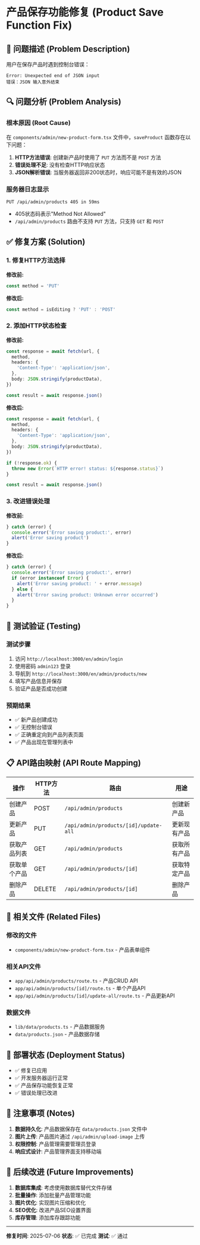 # 产品保存功能修复 (Product Save Function Fix)

## 🐛 问题描述 (Problem Description)

用户在保存产品时遇到控制台错误：
```
Error: Unexpected end of JSON input
错误：JSON 输入意外结束
```

## 🔍 问题分析 (Problem Analysis)

### 根本原因 (Root Cause)
在 `components/admin/new-product-form.tsx` 文件中，`saveProduct` 函数存在以下问题：

1. **HTTP方法错误**: 创建新产品时使用了 `PUT` 方法而不是 `POST` 方法
2. **错误处理不足**: 没有检查HTTP响应状态
3. **JSON解析错误**: 当服务器返回非200状态时，响应可能不是有效的JSON

### 服务器日志显示
```
PUT /api/admin/products 405 in 59ms
```
- 405状态码表示"Method Not Allowed"
- `/api/admin/products` 路由不支持 `PUT` 方法，只支持 `GET` 和 `POST`

## ✅ 修复方案 (Solution)

### 1. 修复HTTP方法选择
**修改前:**
```typescript
const method = 'PUT'
```

**修改后:**
```typescript
const method = isEditing ? 'PUT' : 'POST'
```

### 2. 添加HTTP状态检查
**修改前:**
```typescript
const response = await fetch(url, {
  method,
  headers: {
    'Content-Type': 'application/json',
  },
  body: JSON.stringify(productData),
})

const result = await response.json()
```

**修改后:**
```typescript
const response = await fetch(url, {
  method,
  headers: {
    'Content-Type': 'application/json',
  },
  body: JSON.stringify(productData),
})

if (!response.ok) {
  throw new Error(`HTTP error! status: ${response.status}`)
}

const result = await response.json()
```

### 3. 改进错误处理
**修改前:**
```typescript
} catch (error) {
  console.error('Error saving product:', error)
  alert('Error saving product')
}
```

**修改后:**
```typescript
} catch (error) {
  console.error('Error saving product:', error)
  if (error instanceof Error) {
    alert('Error saving product: ' + error.message)
  } else {
    alert('Error saving product: Unknown error occurred')
  }
}
```

## 🧪 测试验证 (Testing)

### 测试步骤
1. 访问 `http://localhost:3000/en/admin/login`
2. 使用密码 `admin123` 登录
3. 导航到 `http://localhost:3000/en/admin/products/new`
4. 填写产品信息并保存
5. 验证产品是否成功创建

### 预期结果
- ✅ 新产品创建成功
- ✅ 无控制台错误
- ✅ 正确重定向到产品列表页面
- ✅ 产品出现在管理列表中

## 📋 API路由映射 (API Route Mapping)

| 操作 | HTTP方法 | 路由 | 用途 |
|------|----------|------|------|
| 创建产品 | POST | `/api/admin/products` | 创建新产品 |
| 更新产品 | PUT | `/api/admin/products/[id]/update-all` | 更新现有产品 |
| 获取产品列表 | GET | `/api/admin/products` | 获取所有产品 |
| 获取单个产品 | GET | `/api/admin/products/[id]` | 获取特定产品 |
| 删除产品 | DELETE | `/api/admin/products/[id]` | 删除产品 |

## 🔧 相关文件 (Related Files)

### 修改的文件
- `components/admin/new-product-form.tsx` - 产品表单组件

### 相关API文件
- `app/api/admin/products/route.ts` - 产品CRUD API
- `app/api/admin/products/[id]/route.ts` - 单个产品API
- `app/api/admin/products/[id]/update-all/route.ts` - 产品更新API

### 数据文件
- `lib/data/products.ts` - 产品数据服务
- `data/products.json` - 产品数据存储

## 🚀 部署状态 (Deployment Status)

- ✅ 修复已应用
- ✅ 开发服务器运行正常
- ✅ 产品保存功能恢复正常
- ✅ 错误处理已改进

## 📝 注意事项 (Notes)

1. **数据持久化**: 产品数据保存在 `data/products.json` 文件中
2. **图片上传**: 产品图片通过 `/api/admin/upload-image` 上传
3. **权限控制**: 产品管理需要管理员登录
4. **响应式设计**: 产品管理界面支持移动端

## 🔮 后续改进 (Future Improvements)

1. **数据库集成**: 考虑使用数据库替代文件存储
2. **批量操作**: 添加批量产品管理功能
3. **图片优化**: 实现图片压缩和优化
4. **SEO优化**: 改进产品SEO设置界面
5. **库存管理**: 添加库存跟踪功能

---
**修复时间**: 2025-07-06
**状态**: ✅ 已完成
**测试**: ✅ 通过
